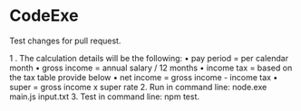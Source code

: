 # CodeExe

Test changes for pull request.

1 . The calculation details will be the following:
• pay period = per calendar month
• gross income = annual salary / 12 months
• income tax = based on the tax table provide below
• net income = gross income - income tax
• super = gross income x super rate
2. Run in command line: node.exe main.js input.txt
3. Test in command line: npm test.
